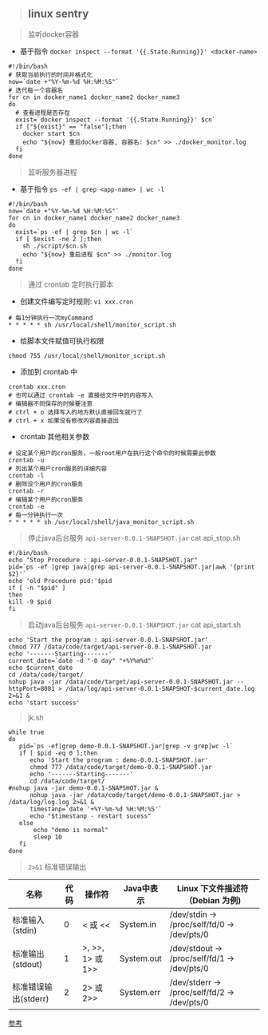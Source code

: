 > ## linux sentry

> 监听docker容器

* 基于指令 `docker inspect --format '{{.State.Running}}' <docker-name>` 

```shell
#!/bin/bash
# 获取当前执行的时间并格式化
now=`date +"%Y-%m-%d %H:%M:%S"`
# 迭代每一个容器名
for cn in docker_name1 docker_name2 docker_name3
do
  # 查看进程是否存在
  exist=`docker inspect --format '{{.State.Running}}' $cn`
  if ["${exist}" == "false"];then
    docker start $cn
	echo "${now} 重启docker容器, 容器名: $cn" >> ./docker_monitor.log
  fi
done
```

> 监听服务器进程

* 基于指令 `ps -ef | grep <app-name> | wc -l`

```shell
#!/bin/bash
now=`date +"%Y-%m-%d %H:%M:%S"`
for cn in docker_name1 docker_name2 docker_name3
do
  exist=`ps -ef | grep $cn | wc -l`
  if [ $exist -ne 2 ];then
    sh ./script/$cn.sh
    echo "${now} 重启进程 $cn" >> ./monitor.log
  fi
done
```

> 通过 crontab 定时执行脚本

* 创建文件编写定时规则: `vi xxx.cron`

```shell
# 每1分钟执行一次myCommand
* * * * * sh /usr/local/shell/monitor_script.sh
```

* 给脚本文件赋值可执行权限

```shell
chmod 755 /usr/local/shell/monitor_script.sh
```

* 添加到 crontab 中

```shell
crontab xxx.cron
# 也可以通过 crontab -e 直接给文件中的内容写入
# 编辑器不同保存的时候要注意
# ctrl + o 选择写入的地方默认直接回车就行了
# ctrl + x 如果没有修改内容直接退出
```

* crontab 其他相关参数

```shell
# 设定某个用户的cron服务，一般root用户在执行这个命令的时候需要此参数 
crontab -u
# 列出某个用户cron服务的详细内容
crontab -l
# 删除没个用户的cron服务
crontab -r
# 编辑某个用户的cron服务
crontab -e
# 每一分钟执行一次
* * * * * sh /usr/local/shell/java_monitor_script.sh
```

> 停止java后台服务 `api-server-0.0.1-SNAPSHOT.jar` cat api_stop.sh

```shell
#!/bin/bash
echo "Stop Procedure : api-server-0.0.1-SNAPSHOT.jar"
pid=`ps -ef |grep java|grep api-server-0.0.1-SNAPSHOT.jar|awk '{print $2}'`
echo 'old Procedure pid:'$pid
if [ -n "$pid" ]
then
kill -9 $pid
fi
```

> 启动java后台服务 `api-server-0.0.1-SNAPSHOT.jar` cat api_start.sh

```shell
echo 'Start the program : api-server-0.0.1-SNAPSHOT.jar'
chmod 777 /data/code/target/api-server-0.0.1-SNAPSHOT.jar
echo '-------Starting-------'
current_date=`date -d "-0 day" "+%Y%m%d"`
echo $current_date
cd /data/code/target/
nohup java -jar /data/code/target/api-server-0.0.1-SNAPSHOT.jar --httpPort=8081 > /data/log/api-server-0.0.1-SNAPSHOT-$current_date.log 2>&1 &
echo 'start success'
```

> jk.sh

```shell
while true
do
   pid=`ps -ef|grep demo-0.0.1-SNAPSHOT.jar|grep -v grep|wc -l`
   if [ $pid -eq 0 ];then
      echo 'Start the program : demo-0.0.1-SNAPSHOT.jar'
      chmod 777 /data/code/target/demo-0.0.1-SNAPSHOT.jar
      echo '-------Starting-------'
      cd /data/code/target/
#nohup java -jar demo-0.0.1-SNAPSHOT.jar &
      nohup java -jar /data/code/target/demo-0.0.1-SNAPSHOT.jar > /data/log/log.log 2>&1 &
      timestanp=`date '+%Y-%m-%d %H:%M:%S'`
      echo "$timestanp - restart sucess"
   else
       echo "demo is normal"
       sleep 10
   fi
done
```

> `2>&1` 标准错误输出

| 名称                 | 代码 | 操作符           | Java中表示 | Linux 下文件描述符（Debian 为例)             |
| -------------------- | ---- | ---------------- | ---------- | -------------------------------------------- |
| 标准输入(stdin)      | 0    | < 或 <<          | System.in  | /dev/stdin -> /proc/self/fd/0 -> /dev/pts/0  |
| 标准输出(stdout)     | 1    | >, >>, 1> 或 1>> | System.out | /dev/stdout -> /proc/self/fd/1 -> /dev/pts/0 |
| 标准错误输出(stderr) | 2    | 2> 或 2>>        | System.err | /dev/stderr -> /proc/self/fd/2 -> /dev/pts/0 |

[参考](https://blog.csdn.net/zhaominpro/article/details/82630528)